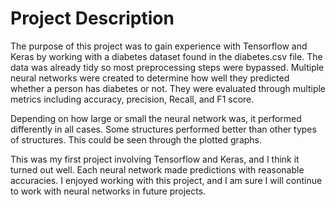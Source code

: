 # Project Description
The purpose of this project was to gain experience with Tensorflow and Keras by working with a diabetes dataset found in the diabetes.csv file. The data was already tidy so most preprocessing steps were bypassed. Multiple neural networks were created to determine how well they predicted whether a person has diabetes or not. They were evaluated through multiple metrics including accuracy, precision, Recall, and F1 score.

Depending on how large or small the neural network was, it performed differently in all cases. Some structures performed better than other types of structures. This could be seen through the plotted graphs.

This was my first project involving Tensorflow and Keras, and I think it turned out well. Each neural network made predictions with reasonable accuracies. I enjoyed working with this project, and I am sure I will continue to work with neural networks in future projects.
